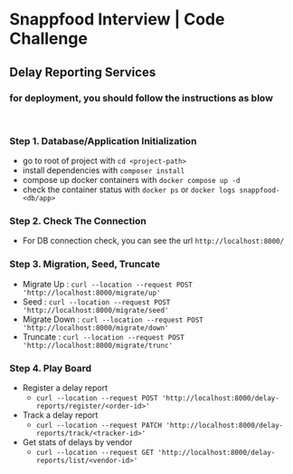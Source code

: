 # Snappfood Interview | Code Challenge
## Delay Reporting Services
### for deployment, you should follow the instructions as blow
<br>


### Step 1. Database/Application Initialization
- go to root of project with `cd <project-path>`
- install dependencies with `composer install`
- compose up docker containers with `docker compose up -d`
- check the container status with `docker ps` or `docker logs snappfood-<db/app>`

### Step 2. Check The Connection
- For DB connection check, you can see the url `http://localhost:8000/`

### Step 3. Migration, Seed, Truncate
- Migrate Up : `curl --location --request POST 'http://localhost:8000/migrate/up'`
- Seed : `curl --location --request POST 'http://localhost:8000/migrate/seed'`
- Migrate Down : `curl --location --request POST 'http://localhost:8000/migrate/down'`
- Truncate : `curl --location --request POST 'http://localhost:8000/migrate/trunc'`

### Step 4. Play Board
- Register a delay report
  - `curl --location --request POST 'http://localhost:8000/delay-reports/register/<order-id>'`
- Track a delay report
  - `curl --location --request PATCH 'http://localhost:8000/delay-reports/track/<tracker-id>'`
- Get stats of delays by vendor
  - `curl --location --request GET 'http://localhost:8000/delay-reports/list/<vendor-id>'`
